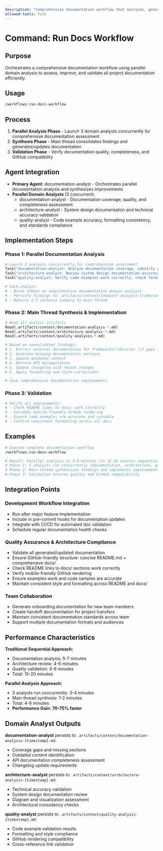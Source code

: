 ```yaml
---
description: "Comprehensive documentation workflow that analyzes, generates, updates, and validates all project documentation"
allowed-tools: Task
---
```


# Command: Run Docs Workflow

## Purpose

Orchestrates a comprehensive documentation workflow using parallel domain analysis to assess, improve, and validate
all project documentation efficiently.

## Usage

```bash
/workflows:run-docs-workflow
```

## Process

1. **Parallel Analysis Phase** - Launch 3 domain analysts concurrently for comprehensive documentation assessment
2. **Synthesis Phase** - Main thread consolidates findings and generates/updates documentation
3. **Validation Phase** - Verify documentation quality, completeness, and GitHub compatibility

## Agent Integration

- **Primary Agent**: documentation-analyst - Orchestrates parallel documentation analysis and synthesizes improvements
- **Parallel Domain Analysts** (3 concurrent):
  - documentation-analyst - Documentation coverage, quality, and completeness assessment
  - architecture-analyst - System design documentation and technical accuracy validation
  - quality-analyst - Code example accuracy, formatting consistency, and standards compliance

## Implementation Steps

### Phase 1: Parallel Documentation Analysis

```python
# Launch 3 analysts concurrently for comprehensive assessment
Task("documentation-analyst: Analyze documentation coverage, identify gaps, and assess completeness across README, docs/, API docs, and changelog")
Task("architecture-analyst: Review system design documentation accuracy, validate technical diagrams, and ensure architectural consistency")
Task("quality-analyst: Verify code examples work correctly, check formatting standards, and validate GitHub rendering compatibility")

# Each analyst:
# - Burns tokens on comprehensive documentation domain analysis
# - Persists findings to .artifacts/context/{domain}-analysis-{timestamp}.md
# - Returns 2-3 sentence summary to main thread
```

### Phase 2: Main Thread Synthesis & Implementation

```python
# Read all analyst artifacts
Read(.artifacts/context/documentation-analysis-*.md)
Read(.artifacts/context/architecture-analysis-*.md)
Read(.artifacts/context/quality-analysis-*.md)

# Based on consolidated findings:
# 1. Extract external documentation for frameworks/libraries (if gaps identified)
# 2. Generate missing documentation sections
# 3. Update outdated content
# 4. Refresh API documentation
# 5. Update changelog with recent changes
# 6. Apply formatting and style corrections

# Save comprehensive documentation improvements
```

### Phase 3: Validation

```python
# Verify all improvements:
# - Check README links to docs/ work correctly
# - Validate mobile-friendly GitHub rendering
# - Ensure code examples are accurate and runnable
# - Confirm consistent formatting across all docs
```

## Examples

```bash
# Execute complete documentation workflow
/workflows:run-docs-workflow

# Result: Parallel analysis in 3-4 minutes (vs 15-20 minutes sequential)
# Phase 1: 3 analysts run concurrently (documentation, architecture, quality)
# Phase 2: Main thread synthesizes findings and implements improvements
# Phase 3: Validation ensures quality and GitHub compatibility
```

## Integration Points

### **Development Workflow Integration**

- Run after major feature implementation
- Include in pre-commit hooks for documentation updates
- Integrate with CI/CD for automated doc validation
- Schedule regular documentation health checks

### **Quality Assurance & Architecture Compliance**

- Validate all generated/updated documentation
- Ensure GitHub-friendly structure: concise README.md + comprehensive docs/
- Check README links to docs/ sections work correctly
- Verify mobile-friendly GitHub rendering
- Ensure examples work and code samples are accurate
- Maintain consistent style and formatting across README and docs/

### **Team Collaboration**

- Generate onboarding documentation for new team members
- Create handoff documentation for project transfers
- Maintain consistent documentation standards across team
- Support multiple documentation formats and audiences

## Performance Characteristics

**Traditional Sequential Approach:**

- Documentation analysis: 5-7 minutes
- Architecture review: 4-6 minutes
- Quality validation: 4-6 minutes
- Total: 15-20 minutes

**Parallel Analysis Approach:**

- 3 analysts run concurrently: 3-4 minutes
- Main thread synthesis: 1-2 minutes
- Total: 4-6 minutes
- **Performance Gain: 70-75% faster**

## Domain Analyst Outputs

**documentation-analyst** persists to `.artifacts/context/documentation-analysis-{timestamp}.md`:

- Coverage gaps and missing sections
- Outdated content identification
- API documentation completeness assessment
- Changelog update requirements

**architecture-analyst** persists to `.artifacts/context/architecture-analysis-{timestamp}.md`:

- Technical accuracy validation
- System design documentation review
- Diagram and visualization assessment
- Architectural consistency checks

**quality-analyst** persists to `.artifacts/context/quality-analysis-{timestamp}.md`:

- Code example validation results
- Formatting and style compliance
- GitHub rendering compatibility
- Cross-reference link validation
